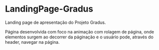 # LandingPage-Gradus
Landing page de apresentação do Projeto Gradus.

Página desenvolvida com foco na animação com rolagem de página, onde elementos surgem ao decorrer da páginação e o usuário pode, através do header, navegar na página.
